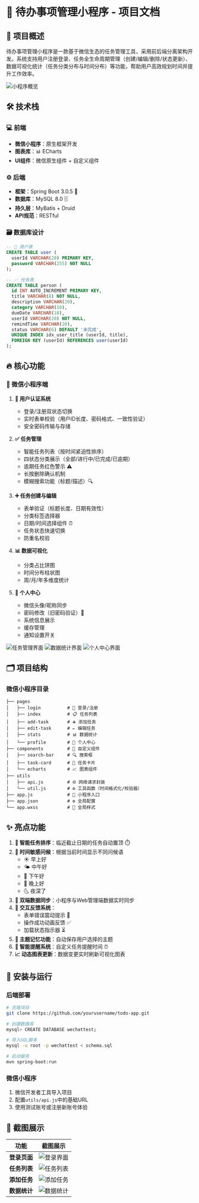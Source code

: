 # 📝 待办事项管理小程序 - 项目文档

## 🚀 项目概述  
待办事项管理小程序是一款基于微信生态的任务管理工具，采用前后端分离架构开发。系统支持用户注册登录、任务全生命周期管理（创建/编辑/删除/状态更新）、数据可视化统计（任务分类分布与时间分布）等功能，帮助用户高效规划时间并提升工作效率。

![小程序概览](https://github.com/user-attachments/assets/310345b5-e68e-4641-a7c5-8093a94f8876)

## 🛠 技术栈

### 💻 前端
- **微信小程序**：原生框架开发
- **图表库**：📊 ECharts
- **UI组件**：微信原生组件 + 自定义组件

### ⚙️ 后端
- **框架**：Spring Boot 3.0.5 🍃
- **数据库**：MySQL 8.0 🗄️
- **持久层**：MyBatis + Druid
- **API规范**：RESTful

### 🗃️ 数据库设计
```sql
-- 👤 用户表
CREATE TABLE user (
  userId VARCHAR(20) PRIMARY KEY,
  password VARCHAR(255) NOT NULL
);

-- ✅ 任务表
CREATE TABLE person (
  id INT AUTO_INCREMENT PRIMARY KEY,
  title VARCHAR(8) NOT NULL,
  description VARCHAR(20),
  category VARCHAR(10),
  dueDate VARCHAR(10),
  userId VARCHAR(20) NOT NULL,
  remindTime VARCHAR(20),
  status VARCHAR(6) DEFAULT '未完成',
  UNIQUE INDEX idx_user_title (userId, title),
  FOREIGN KEY (userId) REFERENCES user(userId)
);
```

## 🔥 核心功能

### 📱 微信小程序端
1. **🔐 用户认证系统**
   - 登录/注册双状态切换
   - 实时表单校验（用户ID长度、密码格式、一致性验证）
   - 安全密码传输与存储

2. **✅ 任务管理**
   - 智能任务列表（按时间紧迫性排序）
   - 四状态分类展示（全部/进行中/已完成/已逾期）
   - 逾期任务红色警示 ⚠️
   - 长按删除确认机制
   - 模糊搜索功能（标题/描述）🔍

3. **➕ 任务创建与编辑**
   - 表单验证（标题长度、日期有效性）
   - 分类标签选择器
   - 日期/时间选择组件 ⏰
   - 任务状态快速切换
   - 防重名校验

4. **📊 数据可视化**
   - 分类占比饼图
   - 时间分布柱状图
   - 周/月/年多维度统计

5. **👤 个人中心**
   - 微信头像/昵称同步
   - 密码修改（旧密码验证）🔑
   - 系统信息展示
   - 缓存管理
   - 通知设置开关

![任务管理界面](https://github.com/user-attachments/assets/aaa15a0f-cebb-425f-b420-1ff310e5a976)
![数据统计界面](https://github.com/user-attachments/assets/267cf403-c7ee-44d1-b5ce-e38fb67205ee)
![个人中心界面](https://github.com/user-attachments/assets/251a11b4-0b85-42a8-b565-85246678259e)

## 🗂 项目结构

### 微信小程序目录
```
├── pages
│   ├── login          # 🔐 登录/注册
│   ├── index          # 📋 任务列表
│   ├── add-task       # ➕ 添加任务
│   ├── edit-task      # ✏️ 编辑任务
│   ├── stats          # 📊 数据统计
│   └── profile        # 👤 个人中心
├── components         # 🧩 自定义组件
│   ├── search-bar     # 🔍 搜索框
│   ├── task-card      # 📝 任务卡片
│   └── echarts        # 📈 图表组件
├── utils
│   ├── api.js         # 🌐 网络请求封装
│   └── util.js        # ⚙️ 工具函数（时间格式化/校验器）
├── app.js             # 🚀 小程序入口
├── app.json           # ⚙️ 全局配置
└── app.wxss           # 🎨 全局样式
```

## ✨ 亮点功能
1. **🧠 智能任务排序**：临近截止日期的任务自动置顶 ⏱️  
2. **🌅 时间敏感问候**：根据当前时间显示不同问候语  
   - ☀️ 早上好
   - 🌤️ 中午好
   - 🌇 下午好
   - 🌙 晚上好
   - 🌜 夜深了
3. **🔄 双端数据同步**：小程序与Web管理端数据实时同步  
4. **💫 交互反馈系统**：
   - 表单错误震动提示 📳
   - 操作成功动画反馈 ✅
   - 加载状态指示器 ⏳
5. **🎨 主题记忆功能**：自动保存用户选择的主题  
6. **🔔 智能提醒系统**：自定义任务提醒时间 ⏰  
7. **📈 动态图表更新**：数据变更实时刷新可视化图表  

## 🚀 安装与运行

### 后端部署
```bash
# 克隆项目
git clone https://github.com/yourusername/todo-app.git

# 创建数据库
mysql> CREATE DATABASE wechattest;

# 导入SQL脚本
mysql -u root -p wechattest < schema.sql

# 启动服务
mvn spring-boot:run
```

### 微信小程序
1. 微信开发者工具导入项目
2. 配置`utils/api.js`中的基础URL
3. 使用测试账号或注册新账号体验

## 📸 截图展示
| 功能         | 截图展示 |
|--------------|----------|
| **登录页面** | ![登录界面](media/image5.png) |
| **任务列表** | ![任务列表](media/image6.png) |
| **添加任务** | ![添加任务](media/image11.png) |
| **数据统计** | ![数据统计](media/image22.png) |
